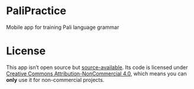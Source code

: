 # PaliPractice
Mobile app for training Pali language grammar

# License

This app isn’t open source but [source-available](https://en.wikipedia.org/wiki/Source-available_software). Its code is licensed under [Creative Commons Attribution-NonCommercial 4.0](https://creativecommons.org/licenses/by-nc/4.0/), which means you can **only** use it for non-commercial projects.
